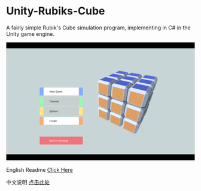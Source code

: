 # Unity-Rubiks-Cube
A fairly simple Rubik's Cube simulation program, implementing in C# in the Unity game engine. 

<img src="./pics/preview_0.png" width="600">

English Readme [Click Here](https://github.com/chenmingxiang110/Unity-Rubiks-Cube/blob/main/EnglishReadme)

中文说明 [点击此处](https://github.com/chenmingxiang110/Unity-Rubiks-Cube/tree/main/ChineseReadme)
